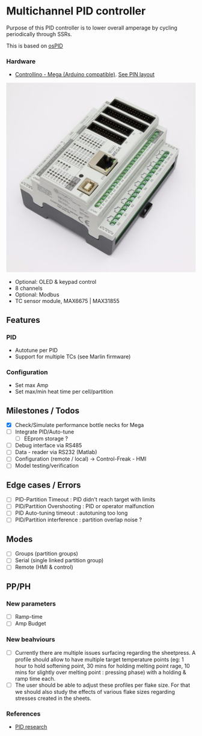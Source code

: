 # Multichannel PID controller

Purpose of this PID controller is to lower overall amperage by cycling periodically through SSRs.

This is based on [osPID](http://ospid.com/blog/download/)

### Hardware

- [Controllino - Mega (Arduino compatible)](https://www.controllino.biz/product/controllino-mega/). [See PIN layout](./vendor/controllino/CONTROLLINO-MEGA-Pinout-1.jpg)

![](./vendor/controllino/mega.jpg)

- Optional: OLED & keypad control
- 8 channels
- Optional: Modbus
- TC sensor module, MAX6675 | MAX31855

## Features

### PID

- Autotune per PID
- Support for multiple TCs (see Marlin firmware)

### Configuration

- Set max Amp
- Set max/min heat time per cell/partition

## Milestones / Todos

- [x] Check/Simulate performance bottle necks for Mega
- [ ] Integrate PID/Auto-tune
  - [ ] EEprom storage ?
- [ ] Debug interface via RS485
- [ ] Data - reader via RS232 (Matlab)
- [ ] Configuration (remote / local) -> Control-Freak - HMI
- [ ] Model testing/verification

## Edge cases / Errors

- [ ] PID-Partition Timeout : PID didn't reach target with limits
- [ ] PID/Partition Overshooting : PID or operator malfunction
- [ ] PID Auto-tuning timeout : autotuning too long
- [ ] PID/Partition interference : partition overlap noise ?

## Modes

- [ ] Groups (partition groups)
- [ ] Serial (single linked partition group)
- [ ] Remote (HMI & control)

## PP/PH

### New parameters

- [ ] Ramp-time
- [ ] Amp Budget

### New beahviours

- [ ] Currently there are multiple issues surfacing regarding the sheetpress. A profile should allow to have multiple target temperature points (eg: 1 hour to hold softening point, 30 mins for holding melting point rage, 10 mins for slightly over melting point : pressing phase) with a holding & ramp time each.
- [ ] The user should be able to adjust these profiles per flake size. For that we should also study the effects of various flake sizes regarding stresses created in the sheets.

### References

- [PID research](https://github.com/plastic-hub/research#pid-control)
